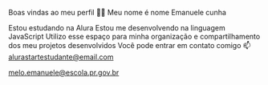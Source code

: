 Boas vindas ao meu perfil 💙💙
Meu nome é nome Emanuele cunha

Estou estudando na Alura
Estou me desenvolvendo na linguagem JavaScript
Utilizo esse espaço para minha organização e compartilhamento dos meu projetos desenvolvidos
Você pode entrar em contato comigo 📫
alurastartestudante@email.com

melo.emanuele@escola.pr.gov.br

